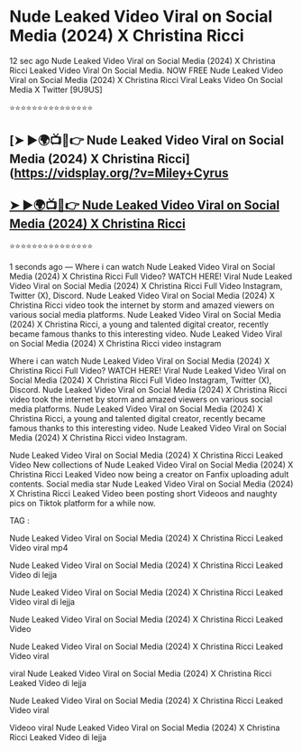 ﻿# Nude Leaked Video Viral on Social Media (2024) X Christina Ricci



12 sec ago Nude Leaked Video Viral on Social Media (2024) X Christina Ricci Leaked Video Viral On Social Media. NOW FREE Nude Leaked Video Viral on Social Media (2024) X Christina Ricci Viral Leaks Video On Social Media X Twitter [9U9US]

⭐⭐⭐⭐⭐⭐⭐⭐⭐⭐⭐⭐⭐⭐⭐

## [➤ ►🌍📺📱👉 Nude Leaked Video Viral on Social Media (2024) X Christina Ricci](https://vidsplay.org/?v=Miley+Cyrus

## [➤ ►🌍📺📱👉 Nude Leaked Video Viral on Social Media (2024) X Christina Ricci](https://vidsplay.org/?v=Miley+Cyrus)


⭐⭐⭐⭐⭐⭐⭐⭐⭐⭐⭐⭐⭐⭐⭐



1 seconds ago — Where i can watch Nude Leaked Video Viral on Social Media (2024) X Christina Ricci Full Video? WATCH HERE! Viral Nude Leaked Video Viral on Social Media (2024) X Christina Ricci Full Video Instagram, Twitter (X), Discord. Nude Leaked Video Viral on Social Media (2024) X Christina Ricci video took the internet by storm and amazed viewers on various social media platforms. Nude Leaked Video Viral on Social Media (2024) X Christina Ricci, a young and talented digital creator, recently became famous thanks to this interesting video. Nude Leaked Video Viral on Social Media (2024) X Christina Ricci video instagram

Where i can watch Nude Leaked Video Viral on Social Media (2024) X Christina Ricci Full Video? WATCH HERE! Viral Nude Leaked Video Viral on Social Media (2024) X Christina Ricci Full Video Instagram, Twitter (X), Discord. Nude Leaked Video Viral on Social Media (2024) X Christina Ricci video took the internet by storm and amazed viewers on various social media platforms. Nude Leaked Video Viral on Social Media (2024) X Christina Ricci, a young and talented digital creator, recently became famous thanks to this interesting video. Nude Leaked Video Viral on Social Media (2024) X Christina Ricci video Instagram.

Nude Leaked Video Viral on Social Media (2024) X Christina Ricci Leaked Video New collections of Nude Leaked Video Viral on Social Media (2024) X Christina Ricci Leaked Video now being a creator on Fanfix uploading adult contents. Social media star Nude Leaked Video Viral on Social Media (2024) X Christina Ricci Leaked Video been posting short Videoos and naughty pics on Tiktok platform for a while now.

TAG :

 

Nude Leaked Video Viral on Social Media (2024) X Christina Ricci Leaked Video viral mp4

 

Nude Leaked Video Viral on Social Media (2024) X Christina Ricci Leaked Video di lejja

 

Nude Leaked Video Viral on Social Media (2024) X Christina Ricci Leaked Video viral di lejja

 

Nude Leaked Video Viral on Social Media (2024) X Christina Ricci Leaked Video

 

Nude Leaked Video Viral on Social Media (2024) X Christina Ricci Leaked Video viral

 

viral Nude Leaked Video Viral on Social Media (2024) X Christina Ricci Leaked Video di lejja

 

Nude Leaked Video Viral on Social Media (2024) X Christina Ricci Leaked Video viral

 

Videoo viral Nude Leaked Video Viral on Social Media (2024) X Christina Ricci Leaked Video di lejja